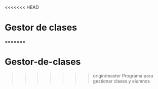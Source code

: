 <<<<<<< HEAD
# Gestor de clases
=======
# Gestor-de-clases
>>>>>>> origin/master
Programa para gestionar clases y alumnos
